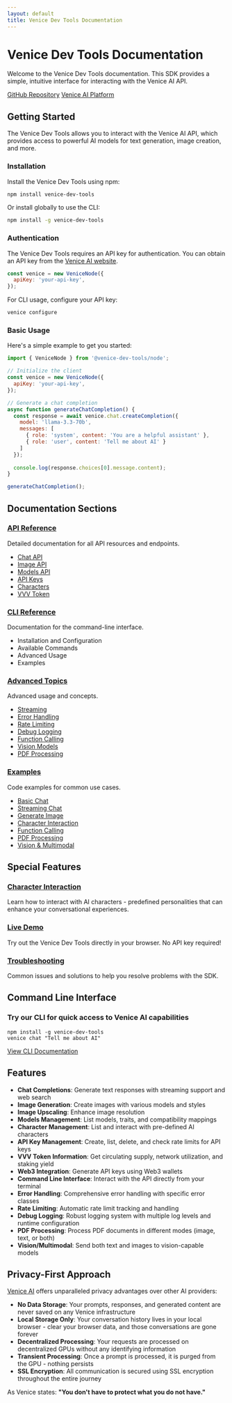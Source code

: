 ```yaml
---
layout: default
title: Venice Dev Tools Documentation
---
```


# Venice Dev Tools Documentation

Welcome to the Venice Dev Tools documentation. This SDK provides a simple, intuitive interface for interacting with the Venice AI API.

<div class="project-links">
  <a href="https://github.com/georgeglarson/venice-dev-tools" class="project-button">GitHub Repository</a>
  <a href="https://venice.ai/?ref=VB8W1j" class="project-button">Venice AI Platform</a>
</div>

## Getting Started

The Venice Dev Tools allows you to interact with the Venice AI API, which provides access to powerful AI models for text generation, image creation, and more.

### Installation

Install the Venice Dev Tools using npm:

```bash
npm install venice-dev-tools
```

Or install globally to use the CLI:

```bash
npm install -g venice-dev-tools
```

### Authentication

The Venice Dev Tools requires an API key for authentication. You can obtain an API key from the [Venice AI website](https://venice.ai/settings/api?ref=VB8W1j).

```javascript
const venice = new VeniceNode({
  apiKey: 'your-api-key',
});
```

For CLI usage, configure your API key:

```bash
venice configure
```

### Basic Usage

Here's a simple example to get you started:

```javascript
import { VeniceNode } from '@venice-dev-tools/node';

// Initialize the client
const venice = new VeniceNode({
  apiKey: 'your-api-key',
});

// Generate a chat completion
async function generateChatCompletion() {
  const response = await venice.chat.createCompletion({
    model: 'llama-3.3-70b',
    messages: [
      { role: 'system', content: 'You are a helpful assistant' },
      { role: 'user', content: 'Tell me about AI' }
    ]
  });
  
  console.log(response.choices[0].message.content);
}

generateChatCompletion();
```

## Documentation Sections

<div class="doc-sections">
  <div class="doc-section">
    <h3><a href="/venice-dev-tools/documentation/api-reference/">API Reference</a></h3>
    <p>Detailed documentation for all API resources and endpoints.</p>
    <ul>
      <li><a href="/venice-dev-tools/documentation/api-reference/#chat">Chat API</a></li>
      <li><a href="/venice-dev-tools/documentation/api-reference/#image">Image API</a></li>
      <li><a href="/venice-dev-tools/documentation/api-reference/#models">Models API</a></li>
      <li><a href="/venice-dev-tools/documentation/api-reference/#api-keys">API Keys</a></li>
      <li><a href="/venice-dev-tools/documentation/api-reference/#characters">Characters</a></li>
      <li><a href="/venice-dev-tools/documentation/api-reference/#vvv-token">VVV Token</a></li>
    </ul>
  </div>
  
  <div class="doc-section">
    <h3><a href="/venice-dev-tools/cli">CLI Reference</a></h3>
    <p>Documentation for the command-line interface.</p>
    <ul>
      <li>Installation and Configuration</li>
      <li>Available Commands</li>
      <li>Advanced Usage</li>
      <li>Examples</li>
    </ul>
  </div>
  
  <div class="doc-section">
    <h3><a href="/venice-dev-tools/documentation/advanced/">Advanced Topics</a></h3>
    <p>Advanced usage and concepts.</p>
    <ul>
      <li><a href="/venice-dev-tools/documentation/advanced/#streaming-implementation">Streaming</a></li>
      <li><a href="/venice-dev-tools/documentation/advanced/#error-handling">Error Handling</a></li>
      <li><a href="/venice-dev-tools/documentation/advanced/#rate-limiting">Rate Limiting</a></li>
      <li><a href="/venice-dev-tools/documentation/advanced/#debug-logging">Debug Logging</a></li>
      <li><a href="/venice-dev-tools/documentation/advanced/#function-calling">Function Calling</a></li>
      <li><a href="/venice-dev-tools/documentation/advanced/#vision-models">Vision Models</a></li>
      <li><a href="/venice-dev-tools/documentation/advanced/#pdf-processing">PDF Processing</a></li>
    </ul>
  </div>
  
  <div class="doc-section">
    <h3><a href="/venice-dev-tools/documentation/examples/">Examples</a></h3>
    <p>Code examples for common use cases.</p>
    <ul>
      <li><a href="/venice-dev-tools/documentation/examples/#basic-chat">Basic Chat</a></li>
      <li><a href="/venice-dev-tools/documentation/examples/#streaming-chat">Streaming Chat</a></li>
      <li><a href="/venice-dev-tools/documentation/examples/#generate-image">Generate Image</a></li>
      <li><a href="/venice-dev-tools/documentation/examples/#character-interaction">Character Interaction</a></li>
      <li><a href="/venice-dev-tools/documentation/examples/#function-calling">Function Calling</a></li>
      <li><a href="/venice-dev-tools/documentation/examples/#pdf-processing">PDF Processing</a></li>
      <li><a href="/venice-dev-tools/documentation/examples/#vision-multimodal">Vision & Multimodal</a></li>
    </ul>
  </div>
</div>

## Special Features

<div class="feature-sections">
  <div class="feature-section">
    <h3><a href="/venice-dev-tools/character-interaction">Character Interaction</a></h3>
    <p>Learn how to interact with AI characters - predefined personalities that can enhance your conversational experiences.</p>
  </div>
  
  <div class="feature-section">
    <h3><a href="/venice-dev-tools/demo">Live Demo</a></h3>
    <p>Try out the Venice Dev Tools directly in your browser. No API key required!</p>
  </div>
  
  <div class="feature-section">
    <h3><a href="/venice-dev-tools/documentation/troubleshooting">Troubleshooting</a></h3>
    <p>Common issues and solutions to help you resolve problems with the SDK.</p>
  </div>
</div>

## Command Line Interface

<div class="cli-highlight">
  <h3>Try our CLI for quick access to Venice AI capabilities</h3>
  <pre><code>npm install -g venice-dev-tools
venice chat "Tell me about AI"</code></pre>
  <a href="/venice-dev-tools/cli" class="cli-button">View CLI Documentation</a>
</div>

## Features

- **Chat Completions**: Generate text responses with streaming support and web search
- **Image Generation**: Create images with various models and styles
- **Image Upscaling**: Enhance image resolution
- **Models Management**: List models, traits, and compatibility mappings
- **Character Management**: List and interact with pre-defined AI characters
- **API Key Management**: Create, list, delete, and check rate limits for API keys
- **VVV Token Information**: Get circulating supply, network utilization, and staking yield
- **Web3 Integration**: Generate API keys using Web3 wallets
- **Command Line Interface**: Interact with the API directly from your terminal
- **Error Handling**: Comprehensive error handling with specific error classes
- **Rate Limiting**: Automatic rate limit tracking and handling
- **Debug Logging**: Robust logging system with multiple log levels and runtime configuration
- **PDF Processing**: Process PDF documents in different modes (image, text, or both)
- **Vision/Multimodal**: Send both text and images to vision-capable models

## Privacy-First Approach

[Venice AI](https://venice.ai/sign-up?ref=VB8W1j) offers unparalleled privacy advantages over other AI providers:

- **No Data Storage**: Your prompts, responses, and generated content are never saved on any Venice infrastructure
- **Local Storage Only**: Your conversation history lives in your local browser - clear your browser data, and those conversations are gone forever
- **Decentralized Processing**: Your requests are processed on decentralized GPUs without any identifying information
- **Transient Processing**: Once a prompt is processed, it is purged from the GPU - nothing persists
- **SSL Encryption**: All communication is secured using SSL encryption throughout the entire journey

As Venice states: **"You don't have to protect what you do not have."**